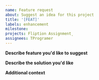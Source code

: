 ```yaml
---
name: Feature request
about: Suggest an idea for this project
title: '[FEAT]'
labels: enhancement
milestone:
projects: Fliption Assignment˛
assignees: TProgramer
---
```


**Describe feature you'd like to suggest**

**Describe the solution you'd like**

**Additional context**
